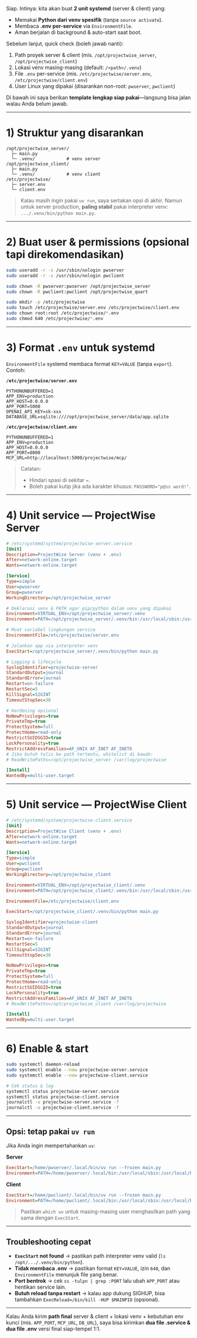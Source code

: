 Siap. Intinya: kita akan buat **2 unit systemd** (server & client) yang:

* Memakai **Python dari venv spesifik** (tanpa `source activate`).
* Membaca **.env per-service** via `EnvironmentFile`.
* Aman berjalan di background & auto-start saat boot.

Sebelum lanjut, quick check (boleh jawab nanti):

1. Path proyek server & client (mis. `/opt/projectwise_server`, `/opt/projectwise_client`)
2. Lokasi venv masing-masing (default: `/<path>/.venv`)
3. File `.env` per-service (mis. `/etc/projectwise/server.env`, `/etc/projectwise/client.env`)
4. User Linux yang dipakai (disarankan non-root: `pwserver`, `pwclient`)

Di bawah ini saya berikan **template lengkap siap pakai**—langsung bisa jalan walau Anda belum jawab.

---

# 1) Struktur yang disarankan

```
/opt/projectwise_server/
  ├─ main.py
  └─ .venv/            # venv server
/opt/projectwise_client/
  ├─ main.py
  └─ .venv/            # venv client
/etc/projectwise/
  ├─ server.env
  └─ client.env
```

> Kalau masih ingin pakai `uv run`, saya sertakan opsi di akhir. Namun untuk server production, **paling stabil** pakai interpreter venv: `.../.venv/bin/python main.py`.

---

# 2) Buat user & permissions (opsional tapi direkomendasikan)

```bash
sudo useradd -r -s /usr/sbin/nologin pwserver
sudo useradd -r -s /usr/sbin/nologin pwclient

sudo chown -R pwserver:pwserver /opt/projectwise_server
sudo chown -R pwclient:pwclient /opt/projectwise_quart

sudo mkdir -p /etc/projectwise
sudo touch /etc/projectwise/server.env /etc/projectwise/client.env
sudo chown root:root /etc/projectwise/*.env
sudo chmod 640 /etc/projectwise/*.env
```

---

# 3) Format `.env` untuk systemd

`EnvironmentFile` systemd membaca format `KEY=VALUE` (tanpa `export`). Contoh:

**`/etc/projectwise/server.env`**

```
PYTHONUNBUFFERED=1
APP_ENV=production
APP_HOST=0.0.0.0
APP_PORT=5000
OPENAI_API_KEY=sk-xxx
DATABASE_URL=sqlite:////opt/projectwise_server/data/app.sqlite
```

**`/etc/projectwise/client.env`**

```
PYTHONUNBUFFERED=1
APP_ENV=production
APP_HOST=0.0.0.0
APP_PORT=8000
MCP_URL=http://localhost:5000/projectwise/mcp/
```

> Catatan:
>
> * Hindari spasi di sekitar `=`.
> * Boleh pakai kutip jika ada karakter khusus: `PASSWORD="p@ss word!"`.

---

# 4) Unit service — **ProjectWise Server**

```ini
# /etc/systemd/system/projectwise-server.service
[Unit]
Description=ProjectWise Server (venv + .env)
After=network-online.target
Wants=network-online.target

[Service]
Type=simple
User=pwserver
Group=pwserver
WorkingDirectory=/opt/projectwise_server

# Deklarasi venv & PATH agar pip/python dalam venv yang dipakai
Environment=VIRTUAL_ENV=/opt/projectwise_server/.venv
Environment=PATH=/opt/projectwise_server/.venv/bin:/usr/local/sbin:/usr/local/bin:/usr/sbin:/usr/bin

# Muat variabel lingkungan service
EnvironmentFile=/etc/projectwise/server.env

# Jalankan app via interpreter venv
ExecStart=/opt/projectwise_server/.venv/bin/python main.py

# Logging & lifecycle
SyslogIdentifier=projectwise-server
StandardOutput=journal
StandardError=journal
Restart=on-failure
RestartSec=5
KillSignal=SIGINT
TimeoutStopSec=30

# Hardening opsional
NoNewPrivileges=true
PrivateTmp=true
ProtectSystem=full
ProtectHome=read-only
RestrictSUIDSGID=true
LockPersonality=true
RestrictAddressFamilies=AF_UNIX AF_INET AF_INET6
# Jika butuh tulis ke path tertentu, whitelist di bawah:
# ReadWritePaths=/opt/projectwise_server /var/log/projectwise

[Install]
WantedBy=multi-user.target
```

---

# 5) Unit service — **ProjectWise Client**

```ini
# /etc/systemd/system/projectwise-client.service
[Unit]
Description=ProjectWise Client (venv + .env)
After=network-online.target
Wants=network-online.target

[Service]
Type=simple
User=pwclient
Group=pwclient
WorkingDirectory=/opt/projectwise_client

Environment=VIRTUAL_ENV=/opt/projectwise_client/.venv
Environment=PATH=/opt/projectwise_client/.venv/bin:/usr/local/sbin:/usr/local/bin:/usr/sbin:/usr/bin

EnvironmentFile=/etc/projectwise/client.env

ExecStart=/opt/projectwise_client/.venv/bin/python main.py

SyslogIdentifier=projectwise-client
StandardOutput=journal
StandardError=journal
Restart=on-failure
RestartSec=5
KillSignal=SIGINT
TimeoutStopSec=30

NoNewPrivileges=true
PrivateTmp=true
ProtectSystem=full
ProtectHome=read-only
RestrictSUIDSGID=true
LockPersonality=true
RestrictAddressFamilies=AF_UNIX AF_INET AF_INET6
# ReadWritePaths=/opt/projectwise_client /var/log/projectwise

[Install]
WantedBy=multi-user.target
```

---

# 6) Enable & start

```bash
sudo systemctl daemon-reload
sudo systemctl enable --now projectwise-server.service
sudo systemctl enable --now projectwise-client.service

# Cek status & log
systemctl status projectwise-server.service
systemctl status projectwise-client.service
journalctl -u projectwise-server.service -f
journalctl -u projectwise-client.service -f
```

---

## Opsi: tetap pakai `uv run`

Jika Anda ingin mempertahankan `uv`:

**Server**

```ini
ExecStart=/home/pwserver/.local/bin/uv run --frozen main.py
Environment=PATH=/home/pwserver/.local/bin:/usr/local/sbin:/usr/local/bin:/usr/sbin:/usr/bin
```

**Client**

```ini
ExecStart=/home/pwclient/.local/bin/uv run --frozen main.py
Environment=PATH=/home/pwclient/.local/bin:/usr/local/sbin:/usr/local/bin:/usr/sbin:/usr/bin
```

> Pastikan `which uv` untuk masing-masing user menghasilkan path yang sama dengan `ExecStart`.

---

## Troubleshooting cepat

* **`ExecStart` not found** → pastikan path interpreter venv valid (`ls /opt/.../.venv/bin/python`).
* **Tidak membaca .env** → pastikan format `KEY=VALUE`, izin `640`, dan `EnvironmentFile` menunjuk file yang benar.
* **Port bentrok** → cek `ss -tulpn | grep :PORT` lalu ubah `APP_PORT` atau hentikan service lain.
* **Butuh reload tanpa restart** → kalau app dukung SIGHUP, bisa tambahkan `ExecReload=/bin/kill -HUP $MAINPID` (opsional).

---

Kalau Anda kirim **path final** server & client + lokasi venv + kebutuhan env kunci (mis. `APP_PORT`, `MCP_URL`, `DB_URL`), saya bisa kirimkan **dua file .service & dua file .env** versi final siap-tempel 1:1.
